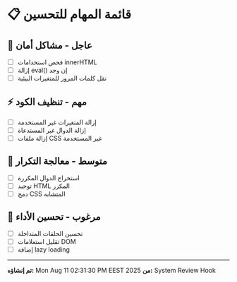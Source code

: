 # 📋 قائمة المهام للتحسين

## 🚨 عاجل - مشاكل أمان
- [ ] فحص استخدامات innerHTML
- [ ] إزالة eval() إن وجد
- [ ] نقل كلمات المرور للمتغيرات البيئية

## ⚡ مهم - تنظيف الكود
- [ ] إزالة المتغيرات غير المستخدمة
- [ ] إزالة الدوال غير المستدعاة
- [ ] إزالة ملفات CSS غير المستخدمة

## 🔄 متوسط - معالجة التكرار
- [ ] استخراج الدوال المكررة
- [ ] توحيد HTML المكرر
- [ ] دمج CSS المتشابه

## 🚀 مرغوب - تحسين الأداء
- [ ] تحسين الحلقات المتداخلة
- [ ] تقليل استعلامات DOM
- [ ] إضافة lazy loading

---
**تم إنشاؤه:** Mon Aug 11 02:31:30 PM EEST 2025
**من:** System Review Hook
